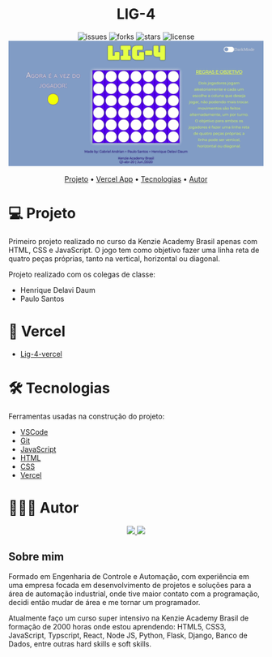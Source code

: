 <div align="center" >
    <h1>LIG-4</h1>
</div>

<div align="center"> 
    <img src="https://img.shields.io/github/issues/gabriel-andrian/collections" alt="issues">
    <img src="https://img.shields.io/github/forks/gabriel-andrian/collections" alt="forks">
    <img src="https://img.shields.io/github/stars/gabriel-andrian/collections" alt="stars">
    <img src="https://img.shields.io/github/license/gabriel-andrian/collections" alt="license">    
</div>

<div align="center">
    <img src="./lig-4.gif" alt="lig-4-gif" >
</div>

<p align="center">
 <a href="#💻-projeto">Projeto</a> •
 <a href="#🚀-vercel">Vercel App</a> •
 <a href="#🛠-tecnologias">Tecnologias</a> •  
 <a href="#👨🏽‍💻-autor">Autor</a>
</p>

# 💻 Projeto

Primeiro projeto realizado no curso da Kenzie Academy Brasil apenas com HTML, CSS e JavaScript.
O jogo tem como objetivo fazer uma linha reta de quatro peças próprias, tanto na vertical, horizontal ou diagonal.

Projeto realizado com os colegas de classe:

- Henrique Delavi Daum
- Paulo Santos

# 🚀 Vercel

- [Lig-4-vercel](https://lig-4-kappa.vercel.app/)

# 🛠 Tecnologias

Ferramentas usadas na construção do projeto:

- [VSCode](https://code.visualstudio.com/)
- [Git](https://git-scm.com)
- [JavaScript](https://developer.mozilla.org/pt-BR/docs/Web/JavaScript)
- [HTML](https://developer.mozilla.org/pt-BR/docs/Web/HTML)
- [CSS](https://developer.mozilla.org/pt-BR/docs/Web/CSS)
- [Vercel](https://vercel.com/)

# 👨🏽‍💻 Autor

<div align="center">
<a href="https://www.linkedin.com/in/gabriel-andrian/"> 
  <img src="https://img.shields.io/badge/-LinkedIn-blue?style=flat-square&logo=Linkedin&logoColor=white&link=https://www.linkedin.com/in/gabriel-andrian/"> 
</a>

<a href="https://gitlab.com/gabriel_andrian"> 
  <img src="https://img.shields.io/badge/-GitLab-white?style=flat-square&logo=gitlab&logoColor=white&link=https://gitlab.com/gabriel_andrian"> 
</a>
</div>

## Sobre mim

Formado em Engenharia de Controle e Automação, com experiência em uma empresa focada em desenvolvimento de projetos e soluções para a área de automação industrial, onde tive maior contato com a programação, decidi então mudar de área e me tornar um programador.

Atualmente faço um curso super intensivo na Kenzie Academy Brasil de formação de 2000 horas onde estou aprendendo: HTML5, CSS3, JavaScript, Typscript, React, Node JS, Python, Flask, Django, Banco de Dados, entre outras hard skills e soft skills.
